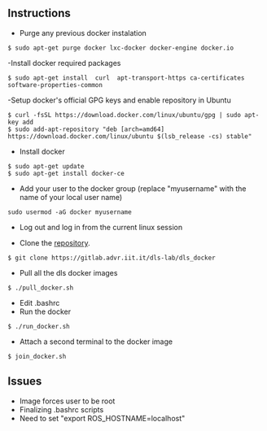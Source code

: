 ## Instructions
- Purge any previous docker instalation
```
$ sudo apt-get purge docker lxc-docker docker-engine docker.io
```
-Install docker required packages
```
$ sudo apt-get install  curl  apt-transport-https ca-certificates software-properties-common
```
-Setup docker's official GPG keys and enable repository in Ubuntu
```
$ curl -fsSL https://download.docker.com/linux/ubuntu/gpg | sudo apt-key add
$ sudo add-apt-repository "deb [arch=amd64] https://download.docker.com/linux/ubuntu $(lsb_release -cs) stable"
```
- Install docker
```
$ sudo apt-get update
$ sudo apt-get install docker-ce
```
- Add your user to the docker group (replace "myusername" with the name of your local user name)
```
sudo usermod -aG docker myusername
```
- Log out and log in from the current linux session

- Clone the [repository](https://gitlab.advr.iit.it/dls-lab/dls_docker).
```
$ git clone https://gitlab.advr.iit.it/dls-lab/dls_docker
```
- Pull all the dls docker images
```
$ ./pull_docker.sh
```
- Edit .bashrc
- Run the docker
```
$ ./run_docker.sh
```
- Attach a second terminal to the docker image
```
$ join_docker.sh
```

## Issues
- Image forces user to be root
- Finalizing .bashrc scripts
- Need to set "export ROS_HOSTNAME=localhost"
